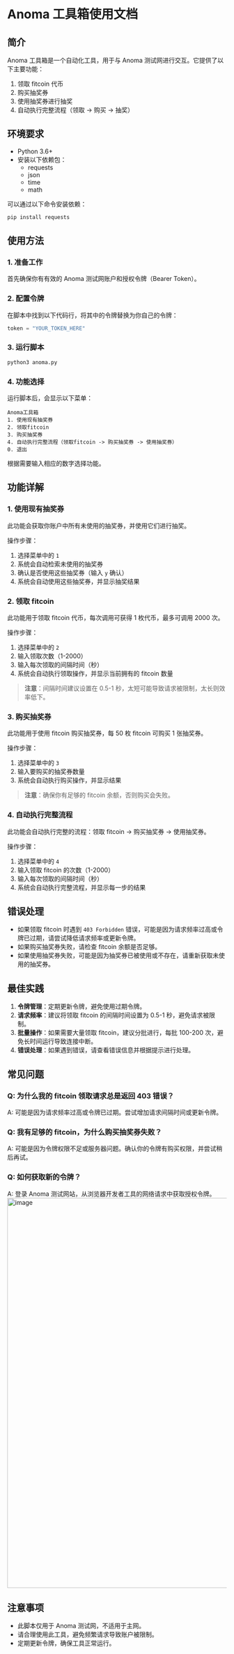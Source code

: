 # Anoma 工具箱使用文档

## 简介

Anoma 工具箱是一个自动化工具，用于与 Anoma 测试网进行交互。它提供了以下主要功能：

1. 领取 fitcoin 代币
2. 购买抽奖券
3. 使用抽奖券进行抽奖
4. 自动执行完整流程（领取 → 购买 → 抽奖）

## 环境要求

- Python 3.6+
- 安装以下依赖包：
  - requests
  - json
  - time
  - math

可以通过以下命令安装依赖：

```bash
pip install requests
```

## 使用方法

### 1. 准备工作

首先确保你有有效的 Anoma 测试网账户和授权令牌（Bearer Token）。

### 2. 配置令牌

在脚本中找到以下代码行，将其中的令牌替换为你自己的令牌：

```python
token = "YOUR_TOKEN_HERE"
```

### 3. 运行脚本

```bash
python3 anoma.py
```

### 4. 功能选择

运行脚本后，会显示以下菜单：

```
Anoma工具箱
1. 使用现有抽奖券
2. 领取fitcoin
3. 购买抽奖券
4. 自动执行完整流程（领取fitcoin -> 购买抽奖券 -> 使用抽奖券）
0. 退出
```

根据需要输入相应的数字选择功能。

## 功能详解

### 1. 使用现有抽奖券

此功能会获取你账户中所有未使用的抽奖券，并使用它们进行抽奖。

操作步骤：
1. 选择菜单中的 `1`
2. 系统会自动检索未使用的抽奖券
3. 确认是否使用这些抽奖券（输入 `y` 确认）
4. 系统会自动使用这些抽奖券，并显示抽奖结果

### 2. 领取 fitcoin

此功能用于领取 fitcoin 代币，每次调用可获得 1 枚代币，最多可调用 2000 次。

操作步骤：
1. 选择菜单中的 `2`
2. 输入领取次数（1-2000）
3. 输入每次领取的间隔时间（秒）
4. 系统会自动执行领取操作，并显示当前拥有的 fitcoin 数量

> **注意**：间隔时间建议设置在 0.5-1 秒，太短可能导致请求被限制，太长则效率低下。

### 3. 购买抽奖券

此功能用于使用 fitcoin 购买抽奖券，每 50 枚 fitcoin 可购买 1 张抽奖券。

操作步骤：
1. 选择菜单中的 `3`
2. 输入要购买的抽奖券数量
3. 系统会自动执行购买操作，并显示结果

> **注意**：确保你有足够的 fitcoin 余额，否则购买会失败。

### 4. 自动执行完整流程

此功能会自动执行完整的流程：领取 fitcoin → 购买抽奖券 → 使用抽奖券。

操作步骤：
1. 选择菜单中的 `4`
2. 输入领取 fitcoin 的次数（1-2000）
3. 输入每次领取的间隔时间（秒）
4. 系统会自动执行完整流程，并显示每一步的结果

## 错误处理

- 如果领取 fitcoin 时遇到 `403 Forbidden` 错误，可能是因为请求频率过高或令牌已过期，请尝试降低请求频率或更新令牌。
- 如果购买抽奖券失败，请检查 fitcoin 余额是否足够。
- 如果使用抽奖券失败，可能是因为抽奖券已被使用或不存在，请重新获取未使用的抽奖券。

## 最佳实践

1. **令牌管理**：定期更新令牌，避免使用过期令牌。
2. **请求频率**：建议将领取 fitcoin 的间隔时间设置为 0.5-1 秒，避免请求被限制。
3. **批量操作**：如果需要大量领取 fitcoin，建议分批进行，每批 100-200 次，避免长时间运行导致连接中断。
4. **错误处理**：如果遇到错误，请查看错误信息并根据提示进行处理。

## 常见问题

### Q: 为什么我的 fitcoin 领取请求总是返回 403 错误？
A: 可能是因为请求频率过高或令牌已过期。尝试增加请求间隔时间或更新令牌。

### Q: 我有足够的 fitcoin，为什么购买抽奖券失败？
A: 可能是因为令牌权限不足或服务器问题。确认你的令牌有购买权限，并尝试稍后再试。

### Q: 如何获取新的令牌？
A: 登录 Anoma 测试网站，从浏览器开发者工具的网络请求中获取授权令牌。
<img width="2009" height="895" alt="image" src="https://github.com/user-attachments/assets/6fc89eb5-ec95-48d5-825d-a4cab97bd3fa" />


## 注意事项

- 此脚本仅用于 Anoma 测试网，不适用于主网。
- 请合理使用此工具，避免频繁请求导致账户被限制。
- 定期更新令牌，确保工具正常运行。 
